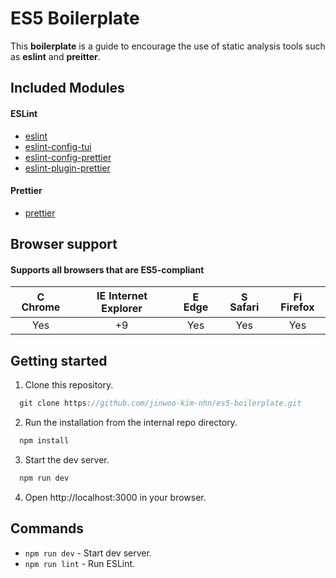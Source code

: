 # ES5 Boilerplate

This **boilerplate** is a guide to encourage the use of static analysis tools such as **eslint** and **preitter**.

## Included Modules

#### ESLint
* [eslint](https://eslint.org/)
* [eslint-config-tui](https://github.com/nhnent/tui.eslint.config)
* [eslint-config-prettier](https://github.com/prettier/eslint-config-prettier)
* [eslint-plugin-prettier](https://github.com/prettier/eslint-plugin-prettier)

#### Prettier
* [prettier](https://prettier.io/)

## Browser support

#### Supports all browsers that are ES5-compliant 

| <img src="https://user-images.githubusercontent.com/1215767/34348387-a2e64588-ea4d-11e7-8267-a43365103afe.png" alt="Chrome" width="16px" height="16px" /> Chrome | <img src="https://user-images.githubusercontent.com/1215767/34348590-250b3ca2-ea4f-11e7-9efb-da953359321f.png" alt="IE" width="16px" height="16px" /> Internet Explorer | <img src="https://user-images.githubusercontent.com/1215767/34348380-93e77ae8-ea4d-11e7-8696-9a989ddbbbf5.png" alt="Edge" width="16px" height="16px" /> Edge | <img src="https://user-images.githubusercontent.com/1215767/34348394-a981f892-ea4d-11e7-9156-d128d58386b9.png" alt="Safari" width="16px" height="16px" /> Safari | <img src="https://user-images.githubusercontent.com/1215767/34348383-9e7ed492-ea4d-11e7-910c-03b39d52f496.png" alt="Firefox" width="16px" height="16px" /> Firefox |
| :---------: | :---------: | :---------: | :---------: | :---------: |
| Yes | +9 | Yes | Yes | Yes |


## Getting started

1. Clone this repository.
```js
  git clone https://github.com/jinwoo-kim-nhn/es5-boilerplate.git
```
2. Run the installation from the internal repo directory.
```js
  npm install
```
3. Start the dev server.
```js
  npm run dev
```
4. Open http://localhost:3000 in your browser.


## Commands
* `npm run dev` - Start dev server.
* `npm run lint` - Run ESLint.
